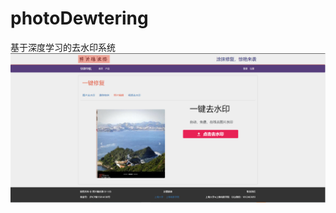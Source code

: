 # photoDewtering
基于深度学习的去水印系统
![image](https://github.com/qxfNo1/photoDewtering/blob/0ffcf355e17e4bb12e0dac30b6ec2003a8988f74/images/pic1.png)
